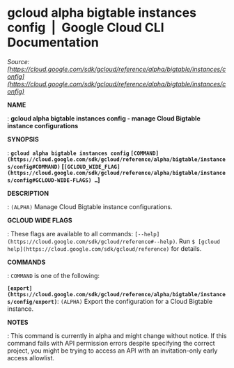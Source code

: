 # gcloud alpha bigtable instances config  |  Google Cloud CLI Documentation

*Source: [https://cloud.google.com/sdk/gcloud/reference/alpha/bigtable/instances/config](https://cloud.google.com/sdk/gcloud/reference/alpha/bigtable/instances/config)*

**NAME**

: **gcloud alpha bigtable instances config - manage Cloud Bigtable instance configurations**

**SYNOPSIS**

: **`gcloud alpha bigtable instances config` `[COMMAND](https://cloud.google.com/sdk/gcloud/reference/alpha/bigtable/instances/config#COMMAND)` [`[GCLOUD_WIDE_FLAG](https://cloud.google.com/sdk/gcloud/reference/alpha/bigtable/instances/config#GCLOUD-WIDE-FLAGS) …`]**

**DESCRIPTION**

: `(ALPHA)` Manage Cloud Bigtable instance configurations.

**GCLOUD WIDE FLAGS**

: These flags are available to all commands: `[--help](https://cloud.google.com/sdk/gcloud/reference#--help)`.
Run `$ [gcloud help](https://cloud.google.com/sdk/gcloud/reference)` for details.

**COMMANDS**

: ``COMMAND`` is one of the following:

**`[export](https://cloud.google.com/sdk/gcloud/reference/alpha/bigtable/instances/config/export)`**:
`(ALPHA)` Export the configuration for a Cloud Bigtable instance.

**NOTES**

: This command is currently in alpha and might change without notice. If this
command fails with API permission errors despite specifying the correct project,
you might be trying to access an API with an invitation-only early access
allowlist.